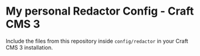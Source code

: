 # My personal Redactor Config - Craft CMS 3

Include the files from this repository inside `config/redactor` in your Craft CMS 3 installation. 

